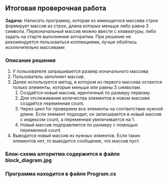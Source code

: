 ## Итоговая проверочная работа
**Задача:**
Написать программу, которая из имеющегося массива строк формирует массив из строк, длина которых меньше либо равна 3 символа. Первоначальный массив можно ввести с клавиатуры, либо задать на старте выполнения алгоритма. При решение не рекомендуется пользоваться коллекциями, лучше обойтись исключительно массивами
### Описание решения
1. У пользователя запрашивается размер изначального массива
2. Пользователь заполняет массив.
3. Далее используется метод, в котором из первого массива остаются только элементы, которые меньше или равны 3 символам.
    1. Создаётся новый массив, идентичный по размеру первому.
    2. Для отслеживания количества элементов в новом массиве создаётся переменная count.
    3. Через цикл for проверяем все элементы на соответствие нужной длине. Если элемент подходит, он записывается в новый массив с индексом count, а переменная увеличивается на 1. 
    4. Новый массив подправляется по размеру с помощью переменной count.
4. Выводится новый массив из нужных элментов. Если таких элементов нет, то выводится сообщение, что массив пуст.


### Блок-схема алгоритма содержится в файле block_diagram.jpg
### Программа находится в файле Program.cs